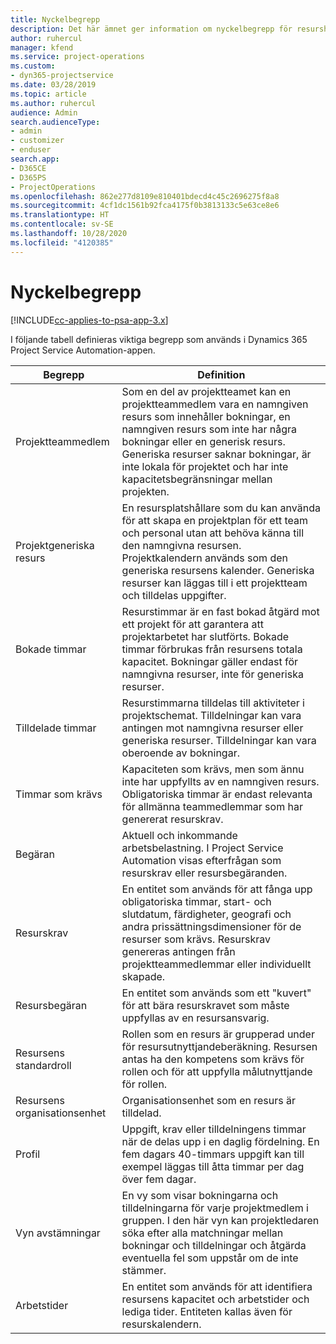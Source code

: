 ```yaml
---
title: Nyckelbegrepp
description: Det här ämnet ger information om nyckelbegrepp för resurshantering i Project Service Automation.
author: ruhercul
manager: kfend
ms.service: project-operations
ms.custom:
- dyn365-projectservice
ms.date: 03/28/2019
ms.topic: article
ms.author: ruhercul
audience: Admin
search.audienceType:
- admin
- customizer
- enduser
search.app:
- D365CE
- D365PS
- ProjectOperations
ms.openlocfilehash: 862e277d8109e810401bdecd4c45c2696275f8a8
ms.sourcegitcommit: 4cf1dc1561b92fca4175f0b3813133c5e63ce8e6
ms.translationtype: HT
ms.contentlocale: sv-SE
ms.lasthandoff: 10/28/2020
ms.locfileid: "4120385"
---
```

# <a name="key-concepts"></a>Nyckelbegrepp

[!INCLUDE[cc-applies-to-psa-app-3.x](../includes/cc-applies-to-psa-app-3x.md)]

I följande tabell definieras viktiga begrepp som används i Dynamics 365 Project Service Automation-appen.

| Begrepp                    | Definition |
|----------------------------|------------|
| Projektteammedlem        | Som en del av projektteamet kan en projektteammedlem vara en namngiven resurs som innehåller bokningar, en namngiven resurs som inte har några bokningar eller en generisk resurs. Generiska resurser saknar bokningar, är inte lokala för projektet och har inte kapacitetsbegränsningar mellan projekten. |
| Projektgeneriska resurs   | En resursplatshållare som du kan använda för att skapa en projektplan för ett team och personal utan att behöva känna till den namngivna resursen. Projektkalendern används som den generiska resursens kalender. Generiska resurser kan läggas till i ett projektteam och tilldelas uppgifter. |
| Bokade timmar               | Resurstimmar är en fast bokad åtgärd mot ett projekt för att garantera att projektarbetet har slutförts. Bokade timmar förbrukas från resursens totala kapacitet. Bokningar gäller endast för namngivna resurser, inte för generiska resurser. |
| Tilldelade timmar             | Resurstimmarna tilldelas till aktiviteter i projektschemat. Tilldelningar kan vara antingen mot namngivna resurser eller generiska resurser. Tilldelningar kan vara oberoende av bokningar. |
| Timmar som krävs             | Kapaciteten som krävs, men som ännu inte har uppfyllts av en namngiven resurs. Obligatoriska timmar är endast relevanta för allmänna teammedlemmar som har genererat resurskrav. |
| Begäran                     | Aktuell och inkommande arbetsbelastning. I Project Service Automation visas efterfrågan som resurskrav eller resursbegäranden. |
| Resurskrav       | En entitet som används för att fånga upp obligatoriska timmar, start- och slutdatum, färdigheter, geografi och andra prissättningsdimensioner för de resurser som krävs. Resurskrav genereras antingen från projektteammedlemmar eller individuellt skapade. |
| Resursbegäran           | En entitet som används som ett "kuvert" för att bära resurskravet som måste uppfyllas av en resursansvarig. |
| Resursens standardroll      | Rollen som en resurs är grupperad under för resursutnyttjandeberäkning. Resursen antas ha den kompetens som krävs för rollen och för att uppfylla målutnyttjande för rollen. |
| Resursens organisationsenhet | Organisationsenhet som en resurs är tilldelad. |
| Profil                    | Uppgift, krav eller tilldelningens timmar när de delas upp i en daglig fördelning. En fem dagars 40-timmars uppgift kan till exempel läggas till åtta timmar per dag över fem dagar. |
| Vyn avstämningar        | En vy som visar bokningarna och tilldelningarna för varje projektmedlem i gruppen. I den här vyn kan projektledaren söka efter alla matchningar mellan bokningar och tilldelningar och åtgärda eventuella fel som uppstår om de inte stämmer. |
| Arbetstider                 | En entitet som används för att identifiera resursens kapacitet och arbetstider och lediga tider. Entiteten kallas även för resurskalendern. |
